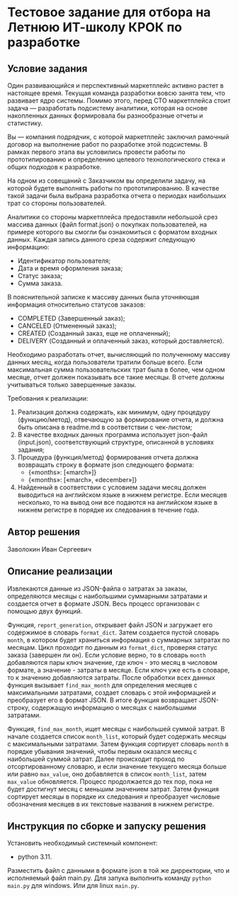 # Тестовое задание для отбора на Летнюю ИТ-школу КРОК по разработке

## Условие задания
Один развивающийся и перспективный маркетплейс активно растет в настоящее время. Текущая команда разработки вовсю занята тем, что развивает ядро системы. Помимо этого, перед CTO маркетплейса стоит задача — разработать подсистему аналитики, которая на основе накопленных данных формировала бы разнообразные отчеты и статистику.

Вы — компания подрядчик, с которой маркетплейс заключил рамочный договор на выполнение работ по разработке этой подсистемы. В рамках первого этапа вы условились провести работы по прототипированию и определению целевого технологического стека и общих подходов к разработке.

На одном из совещаний с Заказчиком вы определили задачу, на которой будете выполнять работы по прототипированию. В качестве такой задачи была выбрана разработка отчета о периодах наибольших трат со стороны пользователей.

Аналитики со стороны маркетплейса предоставили небольшой срез массива данных (файл format.json) о покупках пользователей, на примере которого вы смогли бы ознакомиться с форматом входных данных. Каждая запись данного среза содержит следующую информацию:
- Идентификатор пользователя;
- Дата и время оформления заказа;
- Статус заказа;
- Сумма заказа.

В пояснительной записке к массиву данных была уточняющая информация относительно статусов заказов:
- COMPLETED (Завершенный заказ);
- CANCELED (Отмененный заказ);
- CREATED (Созданный заказ, еще не оплаченный);
- DELIVERY (Созданный и оплаченный заказ, который доставляется).

Необходимо разработать отчет, вычисляющий по полученному массиву данных месяц, когда пользователи тратили больше всего. Если максимальная сумма пользовательских трат была в более, чем одном месяце, отчет должен показывать все такие месяцы. В отчете должны учитываться только завершенные заказы.

Требования к реализации:
1. Реализация должна содержать, как минимум, одну процедуру (функцию/метод), отвечающую за формирование отчета, и должна быть описана в readme.md в соответствии с чек-листом;
2. В качестве входных данных программа использует json-файл (input.json), соответствующий структуре, описанной в условиях задания;
3. Процедура (функция/метод) формирования отчета должна возвращать строку в формате json следующего формата:
   - {«months»: [«march»]} 
   - {«months»: [«march», «december»]}
4. Найденный в соответствии с условием задачи месяц должен выводиться на английском языке в нижнем регистре. Если месяцев несколько, то на вывод они все подаются на английском языке в нижнем регистре в порядке их следования в течение года.

## Автор решения
Заволокин Иван Сергеевич
## Описание реализации
Извлекаются данные из JSON-файла о затратах за заказы, определяются месяцы с наибольшими суммарными затратами и создается отчет в формате JSON. Весь процесс организован с помощью двух функций.

Функция, `report_generation`, открывает файл JSON и загружает его содержимое в словарь `format_dict`. Затем создается пустой словарь `month`, в котором будет храниться информация о суммарных затратах по месяцам. Цикл проходит по данным из `format_dict`, проверяя статус заказа (завершен ли он). Если условие верно, то в словарь  `month` добавляются пары ключ значение, где ключ - это месяц в числовом формате, а значение - затраты в месяце. Если ключ уже есть в словаре, то к значению добавляются затраты. После обработки всех данных функция вызывает `find_max_month` для определения месяцев с максимальными затратами, создает словарь с этой информацией и преобразует его в формат JSON. В итоге функция возвращает JSON-строку, содержащую информацию о месяцах с наибольшими затратами.

Функция, `find_max_month`, ищет месяцы с наибольшей суммой затрат. В начале создается список `month_list`, который будет содержать месяцы с максимальными затратами. Затем функция сортирует словарь `month` в порядке убывания значений, чтобы первым оказался месяц с наибольшей суммой затрат. Далее происходит проход по отсортированному словарю, и если значение текущего месяца больше или равно `max_value`, оно добавляется в список `month_list`, затем `max_value` обновляется. Процесс продолжается до тех пор, пока не будет достигнут месяц с меньшим значением затрат. Затем функция сортирует месяцы в порядке их следования и преобразует числовые обозначения месяцев в их текстовые названия в нижнем регистре.



## Инструкция по сборке и запуску решения
Установить необходимый системный компонент:
   - python 3.11.
   
Разместить файл с данными в формате json в той же дирректории, что и исполняемый файл main.py.
Для запука выполнить команду `python main.py` для windows. Или для linux `main.py`.
